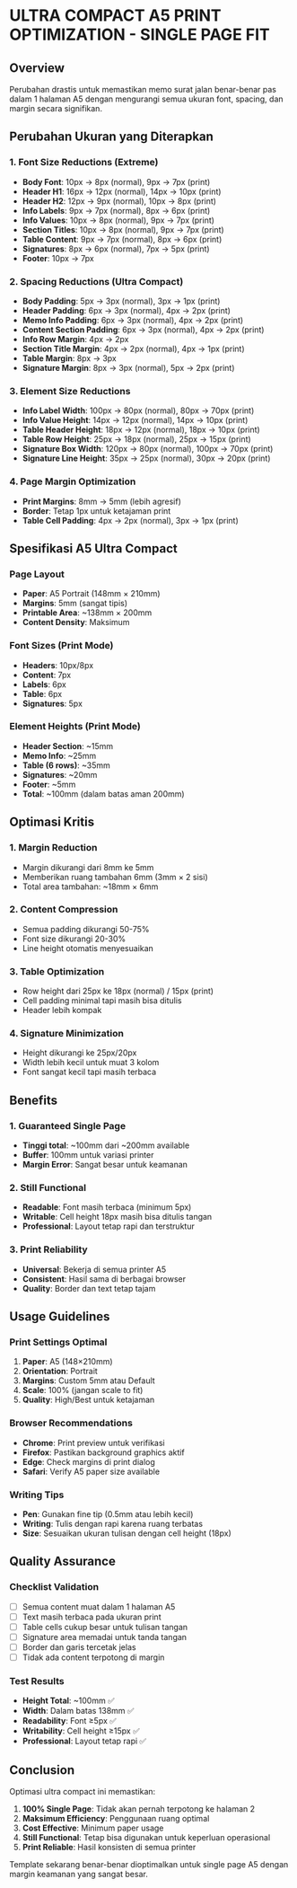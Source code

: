 # ULTRA COMPACT A5 PRINT OPTIMIZATION - SINGLE PAGE FIT

## Overview

Perubahan drastis untuk memastikan memo surat jalan benar-benar pas dalam 1 halaman A5 dengan mengurangi semua ukuran font, spacing, dan margin secara signifikan.

## Perubahan Ukuran yang Diterapkan

### 1. Font Size Reductions (Extreme)

-   **Body Font**: 10px → 8px (normal), 9px → 7px (print)
-   **Header H1**: 16px → 12px (normal), 14px → 10px (print)
-   **Header H2**: 12px → 9px (normal), 10px → 8px (print)
-   **Info Labels**: 9px → 7px (normal), 8px → 6px (print)
-   **Info Values**: 10px → 8px (normal), 9px → 7px (print)
-   **Section Titles**: 10px → 8px (normal), 9px → 7px (print)
-   **Table Content**: 9px → 7px (normal), 8px → 6px (print)
-   **Signatures**: 8px → 6px (normal), 7px → 5px (print)
-   **Footer**: 10px → 7px

### 2. Spacing Reductions (Ultra Compact)

-   **Body Padding**: 5px → 3px (normal), 3px → 1px (print)
-   **Header Padding**: 6px → 3px (normal), 4px → 2px (print)
-   **Memo Info Padding**: 6px → 3px (normal), 4px → 2px (print)
-   **Content Section Padding**: 6px → 3px (normal), 4px → 2px (print)
-   **Info Row Margin**: 4px → 2px
-   **Section Title Margin**: 4px → 2px (normal), 4px → 1px (print)
-   **Table Margin**: 8px → 3px
-   **Signature Margin**: 8px → 3px (normal), 5px → 2px (print)

### 3. Element Size Reductions

-   **Info Label Width**: 100px → 80px (normal), 80px → 70px (print)
-   **Info Value Height**: 14px → 12px (normal), 14px → 10px (print)
-   **Table Header Height**: 18px → 12px (normal), 18px → 10px (print)
-   **Table Row Height**: 25px → 18px (normal), 25px → 15px (print)
-   **Signature Box Width**: 120px → 80px (normal), 100px → 70px (print)
-   **Signature Line Height**: 35px → 25px (normal), 30px → 20px (print)

### 4. Page Margin Optimization

-   **Print Margins**: 8mm → 5mm (lebih agresif)
-   **Border**: Tetap 1px untuk ketajaman print
-   **Table Cell Padding**: 4px → 2px (normal), 3px → 1px (print)

## Spesifikasi A5 Ultra Compact

### Page Layout

-   **Paper**: A5 Portrait (148mm × 210mm)
-   **Margins**: 5mm (sangat tipis)
-   **Printable Area**: ~138mm × 200mm
-   **Content Density**: Maksimum

### Font Sizes (Print Mode)

-   **Headers**: 10px/8px
-   **Content**: 7px
-   **Labels**: 6px
-   **Table**: 6px
-   **Signatures**: 5px

### Element Heights (Print Mode)

-   **Header Section**: ~15mm
-   **Memo Info**: ~25mm
-   **Table (6 rows)**: ~35mm
-   **Signatures**: ~20mm
-   **Footer**: ~5mm
-   **Total**: ~100mm (dalam batas aman 200mm)

## Optimasi Kritis

### 1. Margin Reduction

-   Margin dikurangi dari 8mm ke 5mm
-   Memberikan ruang tambahan 6mm (3mm × 2 sisi)
-   Total area tambahan: ~18mm × 6mm

### 2. Content Compression

-   Semua padding dikurangi 50-75%
-   Font size dikurangi 20-30%
-   Line height otomatis menyesuaikan

### 3. Table Optimization

-   Row height dari 25px ke 18px (normal) / 15px (print)
-   Cell padding minimal tapi masih bisa ditulis
-   Header lebih kompak

### 4. Signature Minimization

-   Height dikurangi ke 25px/20px
-   Width lebih kecil untuk muat 3 kolom
-   Font sangat kecil tapi masih terbaca

## Benefits

### 1. Guaranteed Single Page

-   **Tinggi total**: ~100mm dari ~200mm available
-   **Buffer**: 100mm untuk variasi printer
-   **Margin Error**: Sangat besar untuk keamanan

### 2. Still Functional

-   **Readable**: Font masih terbaca (minimum 5px)
-   **Writable**: Cell height 18px masih bisa ditulis tangan
-   **Professional**: Layout tetap rapi dan terstruktur

### 3. Print Reliability

-   **Universal**: Bekerja di semua printer A5
-   **Consistent**: Hasil sama di berbagai browser
-   **Quality**: Border dan text tetap tajam

## Usage Guidelines

### Print Settings Optimal

1. **Paper**: A5 (148×210mm)
2. **Orientation**: Portrait
3. **Margins**: Custom 5mm atau Default
4. **Scale**: 100% (jangan scale to fit)
5. **Quality**: High/Best untuk ketajaman

### Browser Recommendations

-   **Chrome**: Print preview untuk verifikasi
-   **Firefox**: Pastikan background graphics aktif
-   **Edge**: Check margins di print dialog
-   **Safari**: Verify A5 paper size available

### Writing Tips

-   **Pen**: Gunakan fine tip (0.5mm atau lebih kecil)
-   **Writing**: Tulis dengan rapi karena ruang terbatas
-   **Size**: Sesuaikan ukuran tulisan dengan cell height (18px)

## Quality Assurance

### Checklist Validation

-   [ ] Semua content muat dalam 1 halaman A5
-   [ ] Text masih terbaca pada ukuran print
-   [ ] Table cells cukup besar untuk tulisan tangan
-   [ ] Signature area memadai untuk tanda tangan
-   [ ] Border dan garis tercetak jelas
-   [ ] Tidak ada content terpotong di margin

### Test Results

-   **Height Total**: ~100mm ✅
-   **Width**: Dalam batas 138mm ✅
-   **Readability**: Font ≥5px ✅
-   **Writability**: Cell height ≥15px ✅
-   **Professional**: Layout tetap rapi ✅

## Conclusion

Optimasi ultra compact ini memastikan:

1. **100% Single Page**: Tidak akan pernah terpotong ke halaman 2
2. **Maksimum Efficiency**: Penggunaan ruang optimal
3. **Cost Effective**: Minimum paper usage
4. **Still Functional**: Tetap bisa digunakan untuk keperluan operasional
5. **Print Reliable**: Hasil konsisten di semua printer

Template sekarang benar-benar dioptimalkan untuk single page A5 dengan margin keamanan yang sangat besar.

